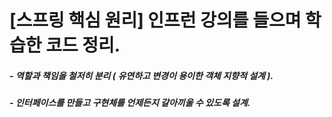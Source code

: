 # [스프링 핵심 원리] 인프런 강의를 들으며 학습한 코드 정리.
##### - 역할과 책임을 철저히 분리 ( 유연하고 변경이 용이한 객체 지향적 설계 ).
##### - 인터페이스를 만들고 구현체를 언제든지 갈아끼울 수 있도록 설계.
